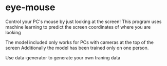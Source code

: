 # eye-mouse
Control your PC's mouse by just looking at the screen!
This program uses machine learning to predict the screen coordinates of where you are looking

The model included only works for PCs with cameras at the top of the screen
Additionally the model has been trained only on one person.

Use data-generator to generate your own traning data
